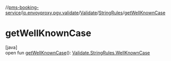 //[pms-booking-service](../../../../index.md)/[io.envoyproxy.pgv.validate](../../index.md)/[Validate](../index.md)/[StringRules](index.md)/[getWellKnownCase](get-well-known-case.md)

# getWellKnownCase

[java]\
open fun [getWellKnownCase](get-well-known-case.md)(): [Validate.StringRules.WellKnownCase](-well-known-case/index.md)